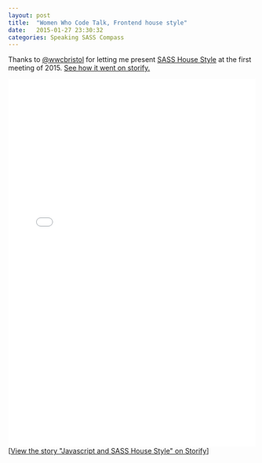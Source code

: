 ```yaml
---
layout: post
title:  "Women Who Code Talk, Frontend house style"
date:   2015-01-27 23:30:32
categories: Speaking SASS Compass
---
```


Thanks to <a href="http://twitter.com/wwcbristol">@wwcbristol</a> for letting me present <a href="/speaking">SASS House Style</a> at the first meeting of 2015. <a href="https://storify.com/t_pk/javascript-and-sass-house-style">See how it went on storify.</a>

<div class="storify"><iframe src="//storify.com/t_pk/javascript-and-sass-house-style/embed?header=false" width="100%" height="750" frameborder="no" allowtransparency="true"></iframe><script src="//storify.com/t_pk/javascript-and-sass-house-style.js?header=false"></script><noscript>[<a href="//storify.com/t_pk/javascript-and-sass-house-style" target="_blank">View the story "Javascript and SASS House Style" on Storify</a>]</noscript></div>
